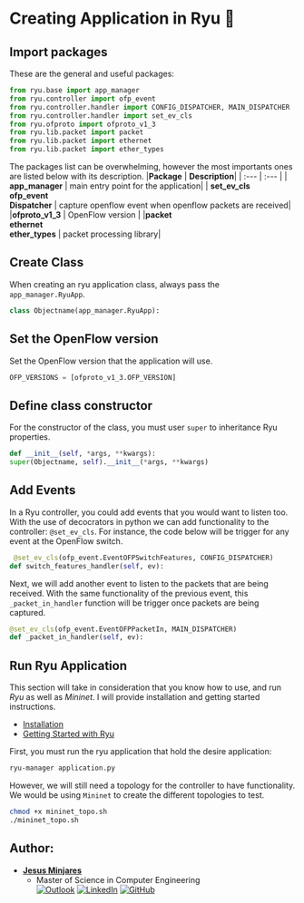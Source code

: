 # Creating Application in Ryu :dragon:

## Import packages
These are the general and useful packages: 
```python
from ryu.base import app_manager
from ryu.controller import ofp_event
from ryu.controller.handler import CONFIG_DISPATCHER, MAIN_DISPATCHER
from ryu.controller.handler import set_ev_cls
from ryu.ofproto import ofproto_v1_3
from ryu.lib.packet import packet
from ryu.lib.packet import ethernet
from ryu.lib.packet import ether_types
```
The packages list can be overwhelming, however the most importants ones are listed below with its description. 
|**Package** | **Description**|
| :---   | :---       |
| **app_manager** | main entry point for the application|
| **set_ev_cls**<br>**ofp_event**<br>**Dispatcher** | capture openflow event when openflow packets are received|
|**ofproto_v1_3** | OpenFlow version |
|**packet**<br>**ethernet**<br>**ether_types** | packet processing library|

## Create Class
When creating an ryu application class, always pass the `app_manager.RyuApp`.
```python
class Objectname(app_manager.RyuApp): 
```

## Set the OpenFlow version
Set the OpenFlow version that the application will use.
```python
OFP_VERSIONS = [ofproto_v1_3.OFP_VERSION]
```
## Define class constructor
For the constructor of the class, you must user `super` to inheritance Ryu properties.
```python
def __init__(self, *args, **kwargs):
super(Objectname, self).__init__(*args, **kwargs)
```

## Add Events 
In a Ryu controller, you could add events that you would want to listen too. With the use of decocrators in python we can add functionality to the controller: `@set_ev_cls`. For instance, the code below will be trigger for any event at the OpenFlow switch. 
```python
 @set_ev_cls(ofp_event.EventOFPSwitchFeatures, CONFIG_DISPATCHER)
def switch_features_handler(self, ev):
```
Next, we will add another event to listen to the packets that are being received. With the same functionality of the previous event, this `_packet_in_handler` function will be trigger once packets are being captured.
```python
@set_ev_cls(ofp_event.EventOFPPacketIn, MAIN_DISPATCHER)
def _packet_in_handler(self, ev):
```

## Run Ryu Application
This section will take in consideration that you know how to use, and run *Ryu* as well as *Mininet*. I will provide installation and getting started instructions.
* [Installation](../ryu_install/README.md)
* [Getting Started with Ryu](GettingStarted.md)

First, you must run the ryu application that hold the desire application:
```bash
ryu-manager application.py
```
However, we will still need a topology for the controller to have functionality. We would be using `Mininet` to create the different topologies to test.  

```bash
chmod +x mininet_topo.sh
./mininet_topo.sh
```

## **Author:**
* [**Jesus Minjares**](https://github.com/jminjares4)<br>
  * Master of Science in Computer Engineering<br>
[![Outlook](https://img.shields.io/badge/Microsoft_Outlook-0078D4?style=for-the-badge&logo=microsoft-outlook&logoColor=white&style=flat)](mailto:jminjares4@miners.utep.edu) 
[![LinkedIn](https://img.shields.io/badge/LinkedIn-0077B5?style=for-the-badge&logo=linkedin&logoColor=white&style=flat)](https://www.linkedin.com/in/jesus-minjares-157a21195/) [![GitHub](https://img.shields.io/badge/GitHub-100000?style=for-the-badge&logo=github&logoColor=white&style=flat)](https://github.com/jminjares4)
